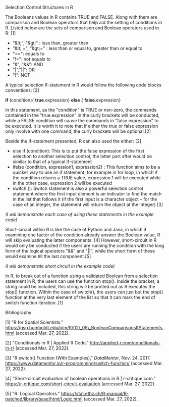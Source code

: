 Selection Control Structures in R

The Booleans values in R contains TRUE and FALSE. Along with them are comparison and Boolean operators that help aid the setting of conditions in R. Listed below are the sets of comparison and Boolean operators used in R: [1]

- &quot;\&lt;&quot;, &quot;\&gt;&quot; : less than, greater than
- &quot;\&lt; =&quot;, &quot;\&gt;=&quot; : less than or equal to, greater than or equal to
- &quot;==&quot;: equals to
- &quot;!=&quot;: not equals to
- &quot;&amp;&quot;, &quot;&amp;&amp;&quot;: AND
- &quot;|&quot;,&quot;||&quot;: OR
- &quot;!&quot;: NOT

A typical selection If-statement in R would follow the following code blocks conventions: [2]

**if** (condition){ **true**.expression} **else** { **false**.expression}

In this statement, as the &quot;condition&quot; is TRUE or non-zero, the commands contained in the &quot;true.expression&quot; in the curly brackets will be conducted, while a FALSE condition will cause the commands in &quot;false.expression&quot; to be executed. It is worth it to note that if either the true or false expression only involve with one command, the curly brackets will be optional.[2]

Beside the If-statement presented, R can also used the either: [2]

- else if (condition): This is to put the false expression of the first selection to another selection control, the latter part after would be similar to that of a typical if-statement
- ifelse (condition, expression1, expression2) : This function aims to be a quicker way to use an if statement, for example in for loop, in which if the condition returns a TRUE value, expression 1 will be executed while in the other case, expression 2 will be executed
- switch (): Switch statement is also a powerful selection control statement where the first input element is an indicator to find the match in the list that follows it (if the first input is a character object – for the case of an integer, the statement will return the object at the integer) [3]

_(I will demonstrate each case of using these statements in the example code)_

Short-circuit within R is like the case of Python and Java, in which if examining one factor of the condition already answer the Boolean value, R will skip evaluating the latter components. [4] However, short-circuit in R would only be conducted if the users are running the condition with the long form of the logical operators &quot;&amp;&amp;&quot; and &quot;||&quot;, while the short form of these would examine till the last component.[5]

_(I will demonstrate short circuit in the example code)_

In R, to break out of a function using a validated Boolean from a selection statement in R, the users can use the function stop(). Inside the bracket, a string could be included, this string will be printed out as R executes the stop() function. Within the case of switch(), the users can just but the stop() function at the very last element of the list so that it can mark the end of switch function iteration. [1]

Bibliography

[1] &quot;R for Spatial Scientists.&quot; https://gsp.humboldt.edu/olm/R/02\_05\_BooleanComparisonsIfStatements.html (accessed Mar. 27, 2022).

[2] &quot;Conditionals in R | Applied R Code.&quot; http://applied-r.com/conditionals-in-r/ (accessed Mar. 27, 2022).

[3] &quot;R switch() Function (With Examples),&quot; _DataMentor_, Nov. 24, 2017. https://www.datamentor.io/r-programming/switch-function/ (accessed Mar. 27, 2022).

[4] &quot;Short-circuit evaluation of boolean operations in R | r-critique.com.&quot; https://r-critique.com/short-circuit-evaluation (accessed Mar. 27, 2022).

[5] &quot;R: Logical Operators.&quot; https://stat.ethz.ch/R-manual/R-patched/library/base/html/Logic.html (accessed Mar. 27, 2022).